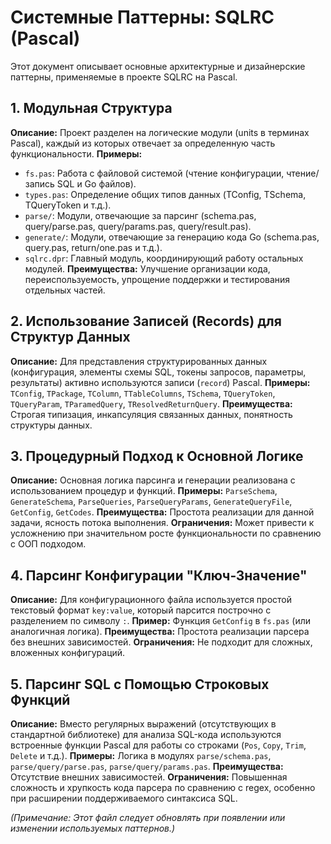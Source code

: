 # Системные Паттерны: SQLRC (Pascal)

Этот документ описывает основные архитектурные и дизайнерские паттерны, применяемые в проекте SQLRC на Pascal.

## 1. Модульная Структура
**Описание:** Проект разделен на логические модули (units в терминах Pascal), каждый из которых отвечает за определенную часть функциональности.
**Примеры:**
- `fs.pas`: Работа с файловой системой (чтение конфигурации, чтение/запись SQL и Go файлов).
- `types.pas`: Определение общих типов данных (TConfig, TSchema, TQueryToken и т.д.).
- `parse/`: Модули, отвечающие за парсинг (schema.pas, query/parse.pas, query/params.pas, query/result.pas).
- `generate/`: Модули, отвечающие за генерацию кода Go (schema.pas, query.pas, return/one.pas и т.д.).
- `sqlrc.dpr`: Главный модуль, координирующий работу остальных модулей.
**Преимущества:** Улучшение организации кода, переиспользуемость, упрощение поддержки и тестирования отдельных частей.

## 2. Использование Записей (Records) для Структур Данных
**Описание:** Для представления структурированных данных (конфигурация, элементы схемы SQL, токены запросов, параметры, результаты) активно используются записи (`record`) Pascal.
**Примеры:** `TConfig`, `TPackage`, `TColumn`, `TTableColumns`, `TSchema`, `TQueryToken`, `TQueryParam`, `TParamedQuery`, `TResolvedReturnQuery`.
**Преимущества:** Строгая типизация, инкапсуляция связанных данных, понятность структуры данных.

## 3. Процедурный Подход к Основной Логике
**Описание:** Основная логика парсинга и генерации реализована с использованием процедур и функций.
**Примеры:** `ParseSchema`, `GenerateSchema`, `ParseQueries`, `ParseQueryParams`, `GenerateQueryFile`, `GetConfig`, `GetCodes`.
**Преимущества:** Простота реализации для данной задачи, ясность потока выполнения.
**Ограничения:** Может привести к усложнению при значительном росте функциональности по сравнению с ООП подходом.

## 4. Парсинг Конфигурации "Ключ-Значение"
**Описание:** Для конфигурационного файла используется простой текстовый формат `key:value`, который парсится построчно с разделением по символу `:`.
**Пример:** Функция `GetConfig` в `fs.pas` (или аналогичная логика).
**Преимущества:** Простота реализации парсера без внешних зависимостей.
**Ограничения:** Не подходит для сложных, вложенных конфигураций.

## 5. Парсинг SQL с Помощью Строковых Функций
**Описание:** Вместо регулярных выражений (отсутствующих в стандартной библиотеке) для анализа SQL-кода используются встроенные функции Pascal для работы со строками (`Pos`, `Copy`, `Trim`, `Delete` и т.д.).
**Примеры:** Логика в модулях `parse/schema.pas`, `parse/query/parse.pas`, `parse/query/params.pas`.
**Преимущества:** Отсутствие внешних зависимостей.
**Ограничения:** Повышенная сложность и хрупкость кода парсера по сравнению с regex, особенно при расширении поддерживаемого синтаксиса SQL.

*(Примечание: Этот файл следует обновлять при появлении или изменении используемых паттернов.)*
